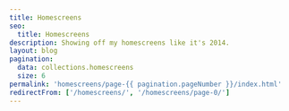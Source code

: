 ```yaml
---
title: Homescreens
seo:
  title: Homescreens
description: Showing off my homescreens like it's 2014.
layout: blog
pagination:
  data: collections.homescreens
  size: 6
permalink: 'homescreens/page-{{ pagination.pageNumber }}/index.html'
redirectFrom: ['/homescreens/', '/homescreens/page-0/']
---
```


